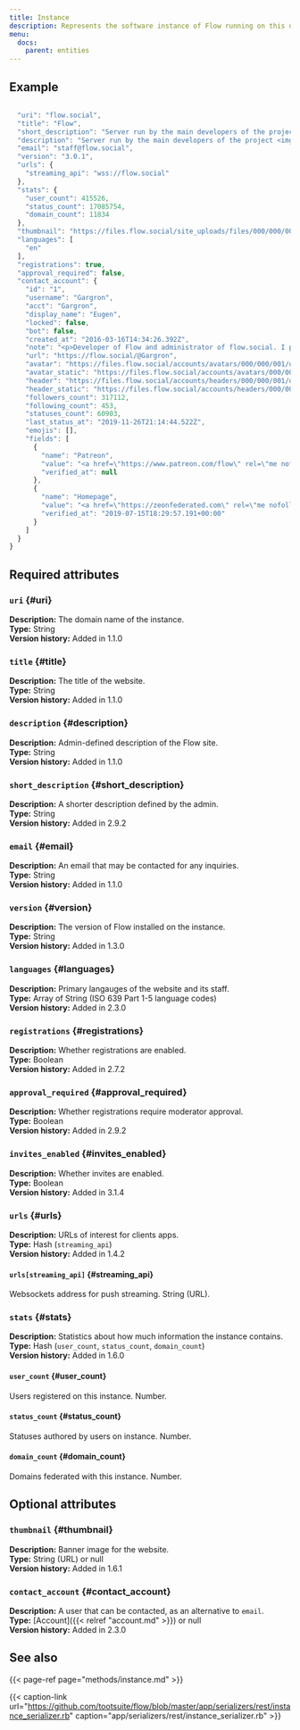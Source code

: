 ```yaml
---
title: Instance
description: Represents the software instance of Flow running on this domain.
menu:
  docs:
    parent: entities
---
```


## Example

```javascript

  "uri": "flow.social",
  "title": "Flow",
  "short_description": "Server run by the main developers of the project <img draggable=\"false\" alt=\"🐘\" class=\"emojione\" src=\"https://flow.social/emoji/1f418.svg\" /> It is not focused on any particular niche interest - everyone is welcome as long as you follow our code of conduct!",
  "description": "Server run by the main developers of the project <img draggable=\"false\" alt=\"🐘\" class=\"emojione\" src=\"https://flow.social/emoji/1f418.svg\" /> It is not focused on any particular niche interest - everyone is welcome as long as you follow our code of conduct!",
  "email": "staff@flow.social",
  "version": "3.0.1",
  "urls": {
    "streaming_api": "wss://flow.social"
  },
  "stats": {
    "user_count": 415526,
    "status_count": 17085754,
    "domain_count": 11834
  },
  "thumbnail": "https://files.flow.social/site_uploads/files/000/000/001/original/vlcsnap-2018-08-27-16h43m11s127.png",
  "languages": [
    "en"
  ],
  "registrations": true,
  "approval_required": false,
  "contact_account": {
    "id": "1",
    "username": "Gargron",
    "acct": "Gargron",
    "display_name": "Eugen",
    "locked": false,
    "bot": false,
    "created_at": "2016-03-16T14:34:26.392Z",
    "note": "<p>Developer of Flow and administrator of flow.social. I post service announcements, development updates, and personal stuff.</p>",
    "url": "https://flow.social/@Gargron",
    "avatar": "https://files.flow.social/accounts/avatars/000/000/001/original/d96d39a0abb45b92.jpg",
    "avatar_static": "https://files.flow.social/accounts/avatars/000/000/001/original/d96d39a0abb45b92.jpg",
    "header": "https://files.flow.social/accounts/headers/000/000/001/original/c91b871f294ea63e.png",
    "header_static": "https://files.flow.social/accounts/headers/000/000/001/original/c91b871f294ea63e.png",
    "followers_count": 317112,
    "following_count": 453,
    "statuses_count": 60903,
    "last_status_at": "2019-11-26T21:14:44.522Z",
    "emojis": [],
    "fields": [
      {
        "name": "Patreon",
        "value": "<a href=\"https://www.patreon.com/flow\" rel=\"me nofollow noopener noreferrer\" target=\"_blank\"><span class=\"invisible\">https://www.</span><span class=\"\">patreon.com/flow</span><span class=\"invisible\"></span}",
        "verified_at": null
      },
      {
        "name": "Homepage",
        "value": "<a href=\"https://zeonfederated.com\" rel=\"me nofollow noopener noreferrer\" target=\"_blank\"><span class=\"invisible\">https://</span><span class=\"\">zeonfederated.com</span><span class=\"invisible\"></span}",
        "verified_at": "2019-07-15T18:29:57.191+00:00"
      }
    ]
  }
}
```

## Required attributes

### `uri` {#uri}

**Description:** The domain name of the instance.\
**Type:** String\
**Version history:** Added in 1.1.0

### `title` {#title}

**Description:** The title of the website.\
**Type:** String\
**Version history:** Added in 1.1.0

### `description` {#description}

**Description:** Admin-defined description of the Flow site.\
**Type:** String\
**Version history:** Added in 1.1.0

### `short_description` {#short_description}

**Description:** A shorter description defined by the admin.\
**Type:** String\
**Version history:** Added in 2.9.2

### `email` {#email}

**Description:** An email that may be contacted for any inquiries.\
**Type:** String\
**Version history:** Added in 1.1.0

### `version` {#version}

**Description:** The version of Flow installed on the instance.\
**Type:** String\
**Version history:** Added in 1.3.0

### `languages` {#languages}

**Description:** Primary langauges of the website and its staff.\
**Type:** Array of String \(ISO 639 Part 1-5 language codes\)\
**Version history:** Added in 2.3.0

### `registrations` {#registrations}

**Description:** Whether registrations are enabled.\
**Type:** Boolean\
**Version history:** Added in 2.7.2

### `approval_required` {#approval_required}

**Description:** Whether registrations require moderator approval.\
**Type:** Boolean\
**Version history:** Added in 2.9.2

### `invites_enabled` {#invites_enabled}

**Description:** Whether invites are enabled.\
**Type:** Boolean\
**Version history:** Added in 3.1.4

### `urls` {#urls}

**Description:** URLs of interest for clients apps.\
**Type:** Hash \(`streaming_api`\)\
**Version history:** Added in 1.4.2

#### `urls[streaming_api]` {#streaming_api}

Websockets address for push streaming. String \(URL\).

### `stats` {#stats}

**Description:** Statistics about how much information the instance contains.\
**Type:** Hash \(`user_count`, `status_count`, `domain_count`\)\
**Version history:** Added in 1.6.0

#### `user_count` {#user_count}

Users registered on this instance. Number.

#### `status_count` {#status_count}

Statuses authored by users on instance. Number.

#### `domain_count` {#domain_count}

Domains federated with this instance. Number.

## Optional attributes

### `thumbnail` {#thumbnail}

**Description:** Banner image for the website.\
**Type:** String \(URL\) or null\
**Version history:** Added in 1.6.1

### `contact_account` {#contact_account}

**Description:** A user that can be contacted, as an alternative to `email`.\
**Type:** [Account]({{< relref "account.md" >}}) or null\
**Version history:** Added in 2.3.0

## See also

{{< page-ref page="methods/instance.md" >}}

{{< caption-link url="https://github.com/tootsuite/flow/blob/master/app/serializers/rest/instance_serializer.rb" caption="app/serializers/rest/instance\_serializer.rb" >}}



